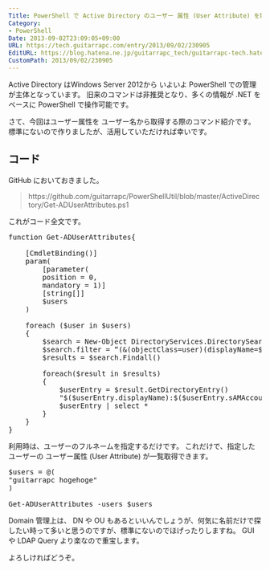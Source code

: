 ```yaml
---
Title: PowerShell で Active Directory のユーザー 属性 (User Attribute) を取得する
Category:
- PowerShell
Date: 2013-09-02T23:09:05+09:00
URL: https://tech.guitarrapc.com/entry/2013/09/02/230905
EditURL: https://blog.hatena.ne.jp/guitarrapc_tech/guitarrapc-tech.hatenablog.com/atom/entry/11696248318757675980
CustomPath: 2013/09/02/230905
---
```


Active Directory はWindows Server 2012から いよいよ PowerShell での管理が主体となっています。
旧来のコマンドは非推奨となり、多くの情報が .NET をベースに PowerShell で操作可能です。

さて、今回はユーザー属性を ユーザー名から取得する際のコマンド紹介です。
標準にないので作りましたが、活用していただければ幸いです。



<h2>コード</h2>

GitHub においておきました。

<blockquote>https://github.com/guitarrapc/PowerShellUtil/blob/master/ActiveDirectory/Get-ADUserAttributes.ps1</blockquote>

これがコード全文です。
<pre class="brush: powershell">
function Get-ADUserAttributes{

    [CmdletBinding()]
    param(
        [parameter(
        position = 0,
        mandatory = 1)]
        [string[]]
        $users
    )

    foreach ($user in $users)
    {
        $search = New-Object DirectoryServices.DirectorySearcher([ADSI]“”)
        $search.filter = “(&amp;(objectClass=user)(displayName=$user))”
        $results = $search.Findall()

        foreach($result in $results)
        {
            $userEntry = $result.GetDirectoryEntry()
            &quot;$($userEntry.displayName):$($userEntry.sAMAccountName)&quot;
            $userEntry | select *
        }
    }
}
</pre>

利用時は、ユーザーのフルネームを指定するだけです。
これだけで、指定したユーザーの ユーザー属性 (User Attribute) が一覧取得できます。
<pre class="brush: powershell">
$users = @(
&quot;guitarrapc hogehoge&quot;
)

Get-ADUserAttributes -users $users
</pre>

Domain 管理上は、 DN や OU もあるといいんでしょうが、何気に名前だけで探したい時って多いと思うのですが、標準にないのでほげったりしますね。
GUI や LDAP Query より楽なので重宝します。

よろしければどうぞ。

